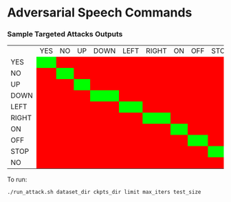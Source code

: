 # Adversarial Speech Commands

### Sample Targeted Attacks Outputs

<style>
	.wrong_cell {
		background-color: #ff0000
	}
    
    .right_cell {
    	background-color: #00ff00
    }


</style>


<table>
<tr>
<td> </td>
<td > YES </td> <td> NO </td> <td> UP </td>  <td> DOWN </td>  <td> LEFT </td>
<td> RIGHT </td> <td> ON </td> <td> OFF </td> <td> STOP </td> <td> GO </td>
</tr>


<tr>
<td> YES </td>

<td class="right_cell"><a href="demo_output/data/yes/30137d34_nohash_2.wav"><img src="https://cdn3.iconfinder.com/data/icons/pretty-office-part-9-shadow-style-2/256/Sound-on.png" width="16px" height="16px"/> </a>   </td>

<td class="wrong_cell"><a href="demo_output/result/yes/no/30137d34_nohash_2.wav"><img src="https://cdn3.iconfinder.com/data/icons/pretty-office-part-9-shadow-style-2/256/Sound-on.png" width="16px" height="16px"/> </a>   </td>

<td class="wrong_cell"><a href="demo_output/result/yes/up/30137d34_nohash_2.wav"><img src="https://cdn3.iconfinder.com/data/icons/pretty-office-part-9-shadow-style-2/256/Sound-on.png" width="16px" height="16px"/> </a>   </td>
<td class="wrong_cell"><a href="demo_output/result/yes/down/30137d34_nohash_2.wav"><img src="https://cdn3.iconfinder.com/data/icons/pretty-office-part-9-shadow-style-2/256/Sound-on.png" width="16px" height="16px"/> </a>   </td>
<td class="wrong_cell"><a href="demo_output/result/yes/left/30137d34_nohash_2.wav"><img src="https://cdn3.iconfinder.com/data/icons/pretty-office-part-9-shadow-style-2/256/Sound-on.png" width="16px" height="16px"/> </a>   </td>
<td class="wrong_cell"><a href="demo_output/result/yes/right/30137d34_nohash_2.wav"><img src="https://cdn3.iconfinder.com/data/icons/pretty-office-part-9-shadow-style-2/256/Sound-on.png" width="16px" height="16px"/> </a>   </td>

<td class="wrong_cell"><a href="demo_output/result/yes/on/30137d34_nohash_2.wav"><img src="https://cdn3.iconfinder.com/data/icons/pretty-office-part-9-shadow-style-2/256/Sound-on.png" width="16px" height="16px"/> </a>   </td>
<td class="wrong_cell"><a href="demo_output/result/yes/off/30137d34_nohash_2.wav"><img src="https://cdn3.iconfinder.com/data/icons/pretty-office-part-9-shadow-style-2/256/Sound-on.png" width="16px" height="16px"/> </a>   </td>
<td class="wrong_cell"><a href="demo_output/result/yes/stop/30137d34_nohash_2.wav"><img src="https://cdn3.iconfinder.com/data/icons/pretty-office-part-9-shadow-style-2/256/Sound-on.png" width="16px" height="16px"/> </a>   </td>
<td class="wrong_cell"><a href="demo_output/result/yes/go/30137d34_nohash_2.wav"><img src="https://cdn3.iconfinder.com/data/icons/pretty-office-part-9-shadow-style-2/256/Sound-on.png" width="16px" height="16px"/> </a>   </td>
</tr>



<!--- source  = NO -->
<tr>
<td> NO </td>
<td class="wrong_cell"><a href=""><img src="https://cdn3.iconfinder.com/data/icons/pretty-office-part-9-shadow-style-2/256/Sound-on.png" width="16px" height="16px"/> </a>   </td>

<td class="right_cell"><a href=""><img src="https://cdn3.iconfinder.com/data/icons/pretty-office-part-9-shadow-style-2/256/Sound-on.png" width="16px" height="16px"/> </a>   </td>

<td class="wrong_cell"><a href=""><img src="https://cdn3.iconfinder.com/data/icons/pretty-office-part-9-shadow-style-2/256/Sound-on.png" width="16px" height="16px"/> </a>   </td>
<td class="wrong_cell"><a href=""><img src="https://cdn3.iconfinder.com/data/icons/pretty-office-part-9-shadow-style-2/256/Sound-on.png" width="16px" height="16px"/> </a>   </td>
<td class="wrong_cell"><a href=""><img src="https://cdn3.iconfinder.com/data/icons/pretty-office-part-9-shadow-style-2/256/Sound-on.png" width="16px" height="16px"/> </a>   </td>
<td class="wrong_cell"><a href=""><img src="https://cdn3.iconfinder.com/data/icons/pretty-office-part-9-shadow-style-2/256/Sound-on.png" width="16px" height="16px"/> </a>   </td>

<td class="wrong_cell"><a href=""><img src="https://cdn3.iconfinder.com/data/icons/pretty-office-part-9-shadow-style-2/256/Sound-on.png" width="16px" height="16px"/> </a>   </td>
<td class="wrong_cell"><a href=""><img src="https://cdn3.iconfinder.com/data/icons/pretty-office-part-9-shadow-style-2/256/Sound-on.png" width="16px" height="16px"/> </a>   </td>
<td class="wrong_cell"><a href=""><img src="https://cdn3.iconfinder.com/data/icons/pretty-office-part-9-shadow-style-2/256/Sound-on.png" width="16px" height="16px"/> </a>   </td>
<td class="wrong_cell"><a href=""><img src="https://cdn3.iconfinder.com/data/icons/pretty-office-part-9-shadow-style-2/256/Sound-on.png" width="16px" height="16px"/> </a>   </td>
</tr>


<!-- source = UP -->
<tr>
<td> UP </td>
<td class="wrong_cell"><a href=""><img src="https://cdn3.iconfinder.com/data/icons/pretty-office-part-9-shadow-style-2/256/Sound-on.png" width="16px" height="16px"/> </a>   </td>

<td class="wrong_cell"><a href=""><img src="https://cdn3.iconfinder.com/data/icons/pretty-office-part-9-shadow-style-2/256/Sound-on.png" width="16px" height="16px"/> </a>   </td>

<td class="right_cell"><a href=""><img src="https://cdn3.iconfinder.com/data/icons/pretty-office-part-9-shadow-style-2/256/Sound-on.png" width="16px" height="16px"/> </a>   </td>
<td class="wrong_cell"><a href=""><img src="https://cdn3.iconfinder.com/data/icons/pretty-office-part-9-shadow-style-2/256/Sound-on.png" width="16px" height="16px"/> </a>   </td>
<td class="wrong_cell"><a href=""><img src="https://cdn3.iconfinder.com/data/icons/pretty-office-part-9-shadow-style-2/256/Sound-on.png" width="16px" height="16px"/> </a>   </td>
<td class="wrong_cell"><a href=""><img src="https://cdn3.iconfinder.com/data/icons/pretty-office-part-9-shadow-style-2/256/Sound-on.png" width="16px" height="16px"/> </a>   </td>

<td class="wrong_cell"><a href=""><img src="https://cdn3.iconfinder.com/data/icons/pretty-office-part-9-shadow-style-2/256/Sound-on.png" width="16px" height="16px"/> </a>   </td>
<td class="wrong_cell"><a href=""><img src="https://cdn3.iconfinder.com/data/icons/pretty-office-part-9-shadow-style-2/256/Sound-on.png" width="16px" height="16px"/> </a>   </td>
<td class="wrong_cell"><a href=""><img src="https://cdn3.iconfinder.com/data/icons/pretty-office-part-9-shadow-style-2/256/Sound-on.png" width="16px" height="16px"/> </a>   </td>
<td class="wrong_cell"><a href=""><img src="https://cdn3.iconfinder.com/data/icons/pretty-office-part-9-shadow-style-2/256/Sound-on.png" width="16px" height="16px"/> </a>   </td>
</tr>



<!-- source = DOWN -->
<tr>
<td> DOWN </td>
<td class="wrong_cell"><a href=""><img src="https://cdn3.iconfinder.com/data/icons/pretty-office-part-9-shadow-style-2/256/Sound-on.png" width="16px" height="16px"/> </a>   </td>

<td class="wrong_cell"><a href=""><img src="https://cdn3.iconfinder.com/data/icons/pretty-office-part-9-shadow-style-2/256/Sound-on.png" width="16px" height="16px"/> </a>   </td>

<td class="wrong_cell"><a href=""><img src="https://cdn3.iconfinder.com/data/icons/pretty-office-part-9-shadow-style-2/256/Sound-on.png" width="16px" height="16px"/> </a>   </td>
<td class="right_cell"><a href=""><img src="https://cdn3.iconfinder.com/data/icons/pretty-office-part-9-shadow-style-2/256/Sound-on.png" width="16px" height="16px"/> </a>   </td>
<td class="wrong_cell"><a href=""><img src="https://cdn3.iconfinder.com/data/icons/pretty-office-part-9-shadow-style-2/256/Sound-on.png" width="16px" height="16px"/> </a>   </td>
<td class="wrong_cell"><a href=""><img src="https://cdn3.iconfinder.com/data/icons/pretty-office-part-9-shadow-style-2/256/Sound-on.png" width="16px" height="16px"/> </a>   </td>

<td class="wrong_cell"><a href=""><img src="https://cdn3.iconfinder.com/data/icons/pretty-office-part-9-shadow-style-2/256/Sound-on.png" width="16px" height="16px"/> </a>   </td>
<td class="wrong_cell"><a href=""><img src="https://cdn3.iconfinder.com/data/icons/pretty-office-part-9-shadow-style-2/256/Sound-on.png" width="16px" height="16px"/> </a>   </td>
<td class="wrong_cell"><a href=""><img src="https://cdn3.iconfinder.com/data/icons/pretty-office-part-9-shadow-style-2/256/Sound-on.png" width="16px" height="16px"/> </a>   </td>
<td class="wrong_cell"><a href=""><img src="https://cdn3.iconfinder.com/data/icons/pretty-office-part-9-shadow-style-2/256/Sound-on.png" width="16px" height="16px"/> </a>   </td>
</tr>

<!-- source = LEFT -->
<tr>
<td> LEFT </td>
<td class="wrong_cell"><a href=""><img src="https://cdn3.iconfinder.com/data/icons/pretty-office-part-9-shadow-style-2/256/Sound-on.png" width="16px" height="16px"/> </a>   </td>

<td class="wrong_cell"><a href=""><img src="https://cdn3.iconfinder.com/data/icons/pretty-office-part-9-shadow-style-2/256/Sound-on.png" width="16px" height="16px"/> </a>   </td>

<td class="wrong_cell"><a href=""><img src="https://cdn3.iconfinder.com/data/icons/pretty-office-part-9-shadow-style-2/256/Sound-on.png" width="16px" height="16px"/> </a>   </td>
<td class="wrong_cell"><a href=""><img src="https://cdn3.iconfinder.com/data/icons/pretty-office-part-9-shadow-style-2/256/Sound-on.png" width="16px" height="16px"/> </a>   </td>
<td class="right_cell"><a href=""><img src="https://cdn3.iconfinder.com/data/icons/pretty-office-part-9-shadow-style-2/256/Sound-on.png" width="16px" height="16px"/> </a>   </td>
<td class="wrong_cell"><a href=""><img src="https://cdn3.iconfinder.com/data/icons/pretty-office-part-9-shadow-style-2/256/Sound-on.png" width="16px" height="16px"/> </a>   </td>

<td class="wrong_cell"><a href=""><img src="https://cdn3.iconfinder.com/data/icons/pretty-office-part-9-shadow-style-2/256/Sound-on.png" width="16px" height="16px"/> </a>   </td>
<td class="wrong_cell"><a href=""><img src="https://cdn3.iconfinder.com/data/icons/pretty-office-part-9-shadow-style-2/256/Sound-on.png" width="16px" height="16px"/> </a>   </td>
<td class="wrong_cell"><a href=""><img src="https://cdn3.iconfinder.com/data/icons/pretty-office-part-9-shadow-style-2/256/Sound-on.png" width="16px" height="16px"/> </a>   </td>
<td class="wrong_cell"><a href=""><img src="https://cdn3.iconfinder.com/data/icons/pretty-office-part-9-shadow-style-2/256/Sound-on.png" width="16px" height="16px"/> </a>   </td>
</tr>

<!-- source = RIGHT -->
<tr>
<td> RIGHT </td>
<td class="wrong_cell"><a href=""><img src="https://cdn3.iconfinder.com/data/icons/pretty-office-part-9-shadow-style-2/256/Sound-on.png" width="16px" height="16px"/> </a>   </td>

<td class="wrong_cell"><a href=""><img src="https://cdn3.iconfinder.com/data/icons/pretty-office-part-9-shadow-style-2/256/Sound-on.png" width="16px" height="16px"/> </a>   </td>

<td class="wrong_cell"><a href=""><img src="https://cdn3.iconfinder.com/data/icons/pretty-office-part-9-shadow-style-2/256/Sound-on.png" width="16px" height="16px"/> </a>   </td>
<td class="wrong_cell"><a href=""><img src="https://cdn3.iconfinder.com/data/icons/pretty-office-part-9-shadow-style-2/256/Sound-on.png" width="16px" height="16px"/> </a>   </td>
<td class="wrong_cell"><a href=""><img src="https://cdn3.iconfinder.com/data/icons/pretty-office-part-9-shadow-style-2/256/Sound-on.png" width="16px" height="16px"/> </a>   </td>
<td class="right_cell"><a href=""><img src="https://cdn3.iconfinder.com/data/icons/pretty-office-part-9-shadow-style-2/256/Sound-on.png" width="16px" height="16px"/> </a>   </td>
<td class="wrong_cell"><a href=""><img src="https://cdn3.iconfinder.com/data/icons/pretty-office-part-9-shadow-style-2/256/Sound-on.png" width="16px" height="16px"/> </a>   </td>
<td class="wrong_cell"><a href=""><img src="https://cdn3.iconfinder.com/data/icons/pretty-office-part-9-shadow-style-2/256/Sound-on.png" width="16px" height="16px"/> </a>   </td>
<td class="wrong_cell"><a href=""><img src="https://cdn3.iconfinder.com/data/icons/pretty-office-part-9-shadow-style-2/256/Sound-on.png" width="16px" height="16px"/> </a>   </td>
<td class="wrong_cell"><a href=""><img src="https://cdn3.iconfinder.com/data/icons/pretty-office-part-9-shadow-style-2/256/Sound-on.png" width="16px" height="16px"/> </a>   </td>
</tr>

<!-- source = ON -->
<tr>
<td> ON </td>
<td class="wrong_cell"><a href=""><img src="https://cdn3.iconfinder.com/data/icons/pretty-office-part-9-shadow-style-2/256/Sound-on.png" width="16px" height="16px"/> </a>   </td>
<td class="wrong_cell"><a href=""><img src="https://cdn3.iconfinder.com/data/icons/pretty-office-part-9-shadow-style-2/256/Sound-on.png" width="16px" height="16px"/> </a>   </td>
<td class="wrong_cell"><a href=""><img src="https://cdn3.iconfinder.com/data/icons/pretty-office-part-9-shadow-style-2/256/Sound-on.png" width="16px" height="16px"/> </a>   </td>
<td class="wrong_cell"><a href=""><img src="https://cdn3.iconfinder.com/data/icons/pretty-office-part-9-shadow-style-2/256/Sound-on.png" width="16px" height="16px"/> </a>   </td>
<td class="wrong_cell"><a href=""><img src="https://cdn3.iconfinder.com/data/icons/pretty-office-part-9-shadow-style-2/256/Sound-on.png" width="16px" height="16px"/> </a>   </td>
<td class="wrong_cell"><a href=""><img src="https://cdn3.iconfinder.com/data/icons/pretty-office-part-9-shadow-style-2/256/Sound-on.png" width="16px" height="16px"/> </a>   </td>
<td class="right_cell"><a href=""><img src="https://cdn3.iconfinder.com/data/icons/pretty-office-part-9-shadow-style-2/256/Sound-on.png" width="16px" height="16px"/> </a>   </td>
<td class="wrong_cell"><a href=""><img src="https://cdn3.iconfinder.com/data/icons/pretty-office-part-9-shadow-style-2/256/Sound-on.png" width="16px" height="16px"/> </a>   </td>
<td class="wrong_cell"><a href=""><img src="https://cdn3.iconfinder.com/data/icons/pretty-office-part-9-shadow-style-2/256/Sound-on.png" width="16px" height="16px"/> </a>   </td>
<td class="wrong_cell"><a href=""><img src="https://cdn3.iconfinder.com/data/icons/pretty-office-part-9-shadow-style-2/256/Sound-on.png" width="16px" height="16px"/> </a>   </td>
</tr>

<!-- source = OFF -->
<tr>
<td> OFF </td>
<td class="wrong_cell"><a href=""><img src="https://cdn3.iconfinder.com/data/icons/pretty-office-part-9-shadow-style-2/256/Sound-on.png" width="16px" height="16px"/> </a>   </td>

<td class="wrong_cell"><a href=""><img src="https://cdn3.iconfinder.com/data/icons/pretty-office-part-9-shadow-style-2/256/Sound-on.png" width="16px" height="16px"/> </a>   </td>

<td class="wrong_cell"><a href=""><img src="https://cdn3.iconfinder.com/data/icons/pretty-office-part-9-shadow-style-2/256/Sound-on.png" width="16px" height="16px"/> </a>   </td>
<td class="wrong_cell"><a href=""><img src="https://cdn3.iconfinder.com/data/icons/pretty-office-part-9-shadow-style-2/256/Sound-on.png" width="16px" height="16px"/> </a>   </td>
<td class="wrong_cell"><a href=""><img src="https://cdn3.iconfinder.com/data/icons/pretty-office-part-9-shadow-style-2/256/Sound-on.png" width="16px" height="16px"/> </a>   </td>
<td class="wrong_cell"><a href=""><img src="https://cdn3.iconfinder.com/data/icons/pretty-office-part-9-shadow-style-2/256/Sound-on.png" width="16px" height="16px"/> </a>   </td>
<td class="wrong_cell"><a href=""><img src="https://cdn3.iconfinder.com/data/icons/pretty-office-part-9-shadow-style-2/256/Sound-on.png" width="16px" height="16px"/> </a>   </td>
<td class="right_cell"><a href=""><img src="https://cdn3.iconfinder.com/data/icons/pretty-office-part-9-shadow-style-2/256/Sound-on.png" width="16px" height="16px"/> </a>   </td>
<td class="wrong_cell"><a href=""><img src="https://cdn3.iconfinder.com/data/icons/pretty-office-part-9-shadow-style-2/256/Sound-on.png" width="16px" height="16px"/> </a>   </td>
<td class="wrong_cell"><a href=""><img src="https://cdn3.iconfinder.com/data/icons/pretty-office-part-9-shadow-style-2/256/Sound-on.png" width="16px" height="16px"/> </a>   </td>
</tr>

<!-- source = STOP -->
<tr>
<td> STOP </td>
<td class="wrong_cell"><a href=""><img src="https://cdn3.iconfinder.com/data/icons/pretty-office-part-9-shadow-style-2/256/Sound-on.png" width="16px" height="16px"/> </a>   </td>

<td class="wrong_cell"><a href=""><img src="https://cdn3.iconfinder.com/data/icons/pretty-office-part-9-shadow-style-2/256/Sound-on.png" width="16px" height="16px"/> </a>   </td>

<td class="wrong_cell"><a href=""><img src="https://cdn3.iconfinder.com/data/icons/pretty-office-part-9-shadow-style-2/256/Sound-on.png" width="16px" height="16px"/> </a>   </td>
<td class="wrong_cell"><a href=""><img src="https://cdn3.iconfinder.com/data/icons/pretty-office-part-9-shadow-style-2/256/Sound-on.png" width="16px" height="16px"/> </a>   </td>
<td class="wrong_cell"><a href=""><img src="https://cdn3.iconfinder.com/data/icons/pretty-office-part-9-shadow-style-2/256/Sound-on.png" width="16px" height="16px"/> </a>   </td>
<td class="wrong_cell"><a href=""><img src="https://cdn3.iconfinder.com/data/icons/pretty-office-part-9-shadow-style-2/256/Sound-on.png" width="16px" height="16px"/> </a>   </td>

<td class="wrong_cell"><a href=""><img src="https://cdn3.iconfinder.com/data/icons/pretty-office-part-9-shadow-style-2/256/Sound-on.png" width="16px" height="16px"/> </a>   </td>
<td class="wrong_cell"><a href=""><img src="https://cdn3.iconfinder.com/data/icons/pretty-office-part-9-shadow-style-2/256/Sound-on.png" width="16px" height="16px"/> </a>   </td>
<td class="right_cell"><a href=""><img src="https://cdn3.iconfinder.com/data/icons/pretty-office-part-9-shadow-style-2/256/Sound-on.png" width="16px" height="16px"/> </a>   </td>
<td class="wrong_cell"><a href=""><img src="https://cdn3.iconfinder.com/data/icons/pretty-office-part-9-shadow-style-2/256/Sound-on.png" width="16px" height="16px"/> </a>   </td>
</tr>

<!-- source = GO -->
<tr>
<td> NO </td>
<td class="wrong_cell"><a href=""><img src="https://cdn3.iconfinder.com/data/icons/pretty-office-part-9-shadow-style-2/256/Sound-on.png" width="16px" height="16px"/> </a>   </td>

<td class="wrong_cell"><a href=""><img src="https://cdn3.iconfinder.com/data/icons/pretty-office-part-9-shadow-style-2/256/Sound-on.png" width="16px" height="16px"/> </a>   </td>

<td class="wrong_cell"><a href=""><img src="https://cdn3.iconfinder.com/data/icons/pretty-office-part-9-shadow-style-2/256/Sound-on.png" width="16px" height="16px"/> </a>   </td>
<td class="wrong_cell"><a href=""><img src="https://cdn3.iconfinder.com/data/icons/pretty-office-part-9-shadow-style-2/256/Sound-on.png" width="16px" height="16px"/> </a>   </td>
<td class="wrong_cell"><a href=""><img src="https://cdn3.iconfinder.com/data/icons/pretty-office-part-9-shadow-style-2/256/Sound-on.png" width="16px" height="16px"/> </a>   </td>
<td class="wrong_cell"><a href=""><img src="https://cdn3.iconfinder.com/data/icons/pretty-office-part-9-shadow-style-2/256/Sound-on.png" width="16px" height="16px"/> </a>   </td>

<td class="wrong_cell"><a href=""><img src="https://cdn3.iconfinder.com/data/icons/pretty-office-part-9-shadow-style-2/256/Sound-on.png" width="16px" height="16px"/> </a>   </td>
<td class="wrong_cell"><a href=""><img src="https://cdn3.iconfinder.com/data/icons/pretty-office-part-9-shadow-style-2/256/Sound-on.png" width="16px" height="16px"/> </a>   </td>
<td class="wrong_cell"><a href=""><img src="https://cdn3.iconfinder.com/data/icons/pretty-office-part-9-shadow-style-2/256/Sound-on.png" width="16px" height="16px"/> </a>   </td>
<td class="right_cell"><a href=""><img src="https://cdn3.iconfinder.com/data/icons/pretty-office-part-9-shadow-style-2/256/Sound-on.png" width="16px" height="16px"/> </a>   </td>
</tr>




</table>

To run:
```
./run_attack.sh dataset_dir ckpts_dir limit max_iters test_size
```


